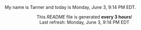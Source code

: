 My name is Tanner and today is Monday, June 3, 9:14 PM EDT.

<p align="center">This <i>README</i> file is generated <b>every 3 hours</b>!</br>Last refresh: Monday, June 3, 9:14 PM EDT<br /></p>
